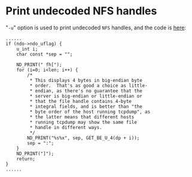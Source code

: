 # Print undecoded NFS handles

"`-u`" option is used to print undecoded `NFS` handles, and the code is [here](https://github.com/the-tcpdump-group/tcpdump/blob/33152db7441fcd8fcc39bf129b5d3ebef97726ec/print-nfs.c#L893):  

	......
	if (ndo->ndo_uflag) {
		u_int i;
		char const *sep = "";

		ND_PRINT(" fh[");
		for (i=0; i<len; i++) {
			/*
			 * This displays 4 bytes in big-endian byte
			 * order.  That's as good a choice as little-
			 * endian, as there's no guarantee that the
			 * server is big-endian or little-endian or
			 * that the file handle contains 4-byte
			 * integral fields, and is better than "the
			 * byte order of the host running tcpdump", as
			 * the latter means that different hosts
			 * running tcpdump may show the same file
			 * handle in different ways.
			 */
			ND_PRINT("%s%x", sep, GET_BE_U_4(dp + i));
			sep = ":";
		}
		ND_PRINT("]");
		return;
	}
	......